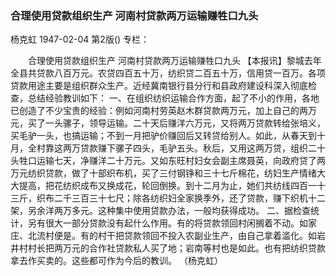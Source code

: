 ### 合理使用贷款组织生产  河南村贷款两万运输赚牲口九头
杨克虹
1947-02-04
第2版()
专栏：

　　合理使用贷款组织生产
    河南村贷款两万运输赚牲口九头
    【本报讯】黎城去年全县共贷款八百万元。农贷四百五十万，纺织贷二百五十万，信用贷一百万。各项贷款用途主要是组织群众生产。近经冀南银行县分行和县政府建设科深入彻底检查，总结经验教训如下：
    一、在组织纺织运输合作方面，起了不小的作用，各地已创造了不少宝贵的经验：例如河南村劳英赵木群贷款两万元，加上自己的两万元，买了一头骡子，领导运输。二十天后赚洋六万元，又将两万贷款转给张培义，买毛驴一头，也搞运输；不到一月把驴价赚回后又转贷给别人。如此，从春天到十月，全村靠这两万贷款赚下骡子四头，毛驴五头。秋后，又用这两万贷，组织二十头牲口运输七天，净赚洋二十万元。又如东旺村妇女会副主席聂英，向政府贷了两万元纺织贷款，做了十部织布机，买了三付钢铮和三十七斤棉花，纺妇生产情绪大大提高，把花纺织成布又换成花，轮回倒换。到十二月为止，她们共纺线四百一十三斤，织布二千三百三十七尺；除各纺织妇全家换季外，还了贷款，赚下织机十二架，另余洋两万多元。这种集中使用贷款办法，一般均获得成功。
    二、据检查统计，另有很大一部分贷款没有起什么作用。有的将贷款领回村闲搁着不动。如家庄、北流村便是。有的村干把贷款领回不投入农副业生产，由自己拿着滥化。如岩井村村长把两万元的合作社贷款私人买了地；岩南等村也是如此。也有把纺织贷款拿去作买卖的。这些都可作为今后的教训。
    （杨克虹）
